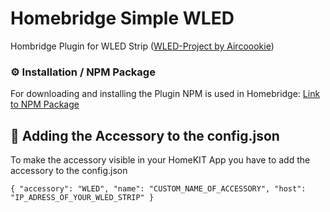 # Homebridge Simple WLED

Hombridge Plugin for WLED Strip ([WLED-Project by Aircoookie](https://github.com/Aircoookie/WLED))

### ⚙️ Installation / NPM Package
For downloading and installing the Plugin NPM is used in Homebridge: [Link to NPM Package](https://www.npmjs.com/package/homebridge-simple-wled)

## 🔨 Adding the Accessory to the config.json
To make the accessory visible in your HomeKIT App you have to add the accessory to the config.json

`{
    "accessory": "WLED",
    "name": "CUSTOM_NAME_OF_ACCESSORY",
    "host": "IP_ADRESS_OF_YOUR_WLED_STRIP"
}`
